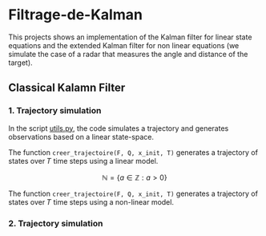# Filtrage-de-Kalman

This projects shows an implementation of the Kalman filter for linear state equations and the extended Kalman filter for non linear equations (we simulate the case of a radar that measures the angle and distance of the target).   

## Classical Kalamn Filter

### 1. Trajectory simulation 

In the script [utils.py](utils.py), the code simulates a trajectory and generates observations based on a linear state-space. 

The function `creer_trajectoire(F, Q, x_init, T)` generates a trajectory of states over 𝑇 time steps using a linear model. 

$$\mathbb{N} = \{ a \in \mathbb{Z} : a > 0 \}$$


The function `creer_trajectoire(F, Q, x_init, T)` generates a trajectory of states over 𝑇 time steps using a non-linear model.

### 2. Trajectory simulation 
